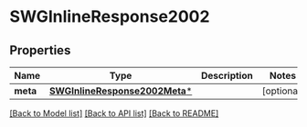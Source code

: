 # SWGInlineResponse2002

## Properties
Name | Type | Description | Notes
------------ | ------------- | ------------- | -------------
**meta** | [**SWGInlineResponse2002Meta***](SWGInlineResponse2002Meta.md) |  | [optional] 

[[Back to Model list]](../README.md#documentation-for-models) [[Back to API list]](../README.md#documentation-for-api-endpoints) [[Back to README]](../README.md)


